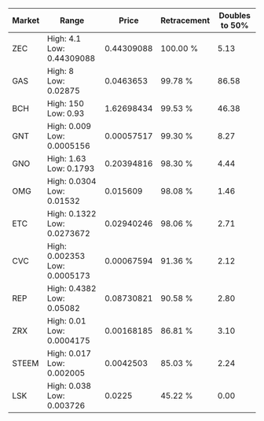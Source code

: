 | Market | Range | Price| Retracement | Doubles to 50% |
| --- | --- | --- | --- | --- |
| ZEC | High: 4.1<br />Low: 0.44309088 | 0.44309088 | 100.00 % | 5.13 |
| GAS | High: 8<br />Low: 0.02875 | 0.0463653 | 99.78 % | 86.58 |
| BCH | High: 150<br />Low: 0.93 | 1.62698434 | 99.53 % | 46.38 |
| GNT | High: 0.009<br />Low: 0.0005156 | 0.00057517 | 99.30 % | 8.27 |
| GNO | High: 1.63<br />Low: 0.1793 | 0.20394816 | 98.30 % | 4.44 |
| OMG | High: 0.0304<br />Low: 0.01532 | 0.015609 | 98.08 % | 1.46 |
| ETC | High: 0.1322<br />Low: 0.0273672 | 0.02940246 | 98.06 % | 2.71 |
| CVC | High: 0.002353<br />Low: 0.0005173 | 0.00067594 | 91.36 % | 2.12 |
| REP | High: 0.4382<br />Low: 0.05082 | 0.08730821 | 90.58 % | 2.80 |
| ZRX | High: 0.01<br />Low: 0.0004175 | 0.00168185 | 86.81 % | 3.10 |
| STEEM | High: 0.017<br />Low: 0.002005 | 0.0042503 | 85.03 % | 2.24 |
| LSK | High: 0.038<br />Low: 0.003726 | 0.0225 | 45.22 % | 0.00 |
